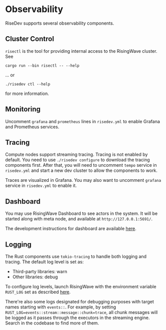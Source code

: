 # Observability


RiseDev supports several observability components.

## Cluster Control

`risectl` is the tool for providing internal access to the RisingWave cluster. See

```
cargo run --bin risectl -- --help
```

... or

```
./risedev ctl --help
```

for more information.

## Monitoring

Uncomment `grafana` and `prometheus` lines in `risedev.yml` to enable Grafana and Prometheus services.

## Tracing

Compute nodes support streaming tracing. Tracing is not enabled by default. You need to
use `./risedev configure` to download the tracing components first. After that, you will need to uncomment `tempo`
service in `risedev.yml` and start a new dev cluster to allow the components to work.

Traces are visualized in Grafana. You may also want to uncomment `grafana` service in `risedev.yml` to enable it.

## Dashboard

You may use RisingWave Dashboard to see actors in the system. It will be started along with meta node, and available at `http://127.0.0.1:5691/`.

The development instructions for dashboard are available [here](../dashboard/README.md).

## Logging

The Rust components use `tokio-tracing` to handle both logging and tracing. The default log level is set as:

* Third-party libraries: warn
* Other libraries: debug

To configure log levels, launch RisingWave with the environment variable `RUST_LOG` set as described [here](https://docs.rs/tracing-subscriber/0.3/tracing_subscriber/filter/struct.EnvFilter.html).

There're also some logs designated for debugging purposes with target names starting with `events::`.
For example, by setting `RUST_LOG=events::stream::message::chunk=trace`, all chunk messages will be logged as it passes through the executors in the streaming engine. Search in the codebase to find more of them.
